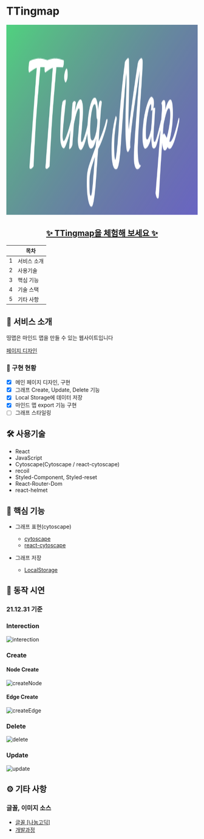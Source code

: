 # TTingmap

<img src='./public/logo.svg' width='1000px' height='500px'/>

<h2 align='center'>
  <a href='https://ttingmap.vercel.app/'>✨ TTingmap을 체험해 보세요 ✨</a>
</h2>

|     | 목차        |
| --- | ----------- |
| 1   | 서비스 소개 |
| 2   | 사용기술    |
| 3   | 핵심 기능   |
| 4   | 기술 스택   |
| 5   | 기타 사항   |

## 🎨 서비스 소개

띵맵은 마인드 맵을 만들 수 있는 웹사이트입니다

[페이지 디자인](https://www.figma.com/file/pfrQPY21Q3AMi2Tev4OylE/Untitled?node-id=0%3A1)

### 🧪 구현 현황

- [x] 메인 페이지 디자인, 구현
- [x] 그래프 Create, Update, Delete 기능
- [x] Local Storage에 데이터 저장
- [x] 마인드 맵 export 기능 구현
- [ ] 그래프 스타일링

## 🛠 사용기술

- React
- JavaScript
- Cytoscape(Cytoscape / react-cytoscape)
- recoil
- Styled-Component, Styled-reset
- React-Router-Dom
- react-helmet

## 💎 핵심 기능

- 그래프 표현(cytoscape)

  - [cytoscape](https://js.cytoscape.org/)
  - [react-cytoscape](https://github.com/plotly/react-cytoscapejs)

- 그래프 저장
  - [LocalStorage](https://developer.mozilla.org/ko/docs/Web/API/Window/localStorage)

## 🚀 동작 시연
### 21.12.31 기준

### Interection
![interection](https://user-images.githubusercontent.com/63037629/147819448-804c8a67-f1e9-4ec5-b8cd-500b8ffe2a1d.gif)

### Create
#### Node Create
![createNode](https://user-images.githubusercontent.com/63037629/147819471-2221bb82-d6ac-4b5b-8fe6-16a9f6a48f6f.gif)

#### Edge Create
![createEdge](https://user-images.githubusercontent.com/63037629/147819493-40e44973-a831-49c0-9ce7-3cb8083f4e9b.gif)

### Delete
![delete](https://user-images.githubusercontent.com/63037629/147819539-1167f09b-4114-4e13-a7fe-03ab7bc3528d.gif)

### Update
![update](https://user-images.githubusercontent.com/63037629/147819521-f218b375-60e2-49ef-a9d6-6a841c4ede8e.gif)

## ⚙ 기타 사항

### 글꼴, 이미지 소스

- [글꼴 [나눔고딕]](https://hangeul.naver.com/2021/fonts/nanum)
- [개발과정](https://blog.naver.com/PostList.naver?blogId=hanjo1515&from=postList&categoryNo=24#)
